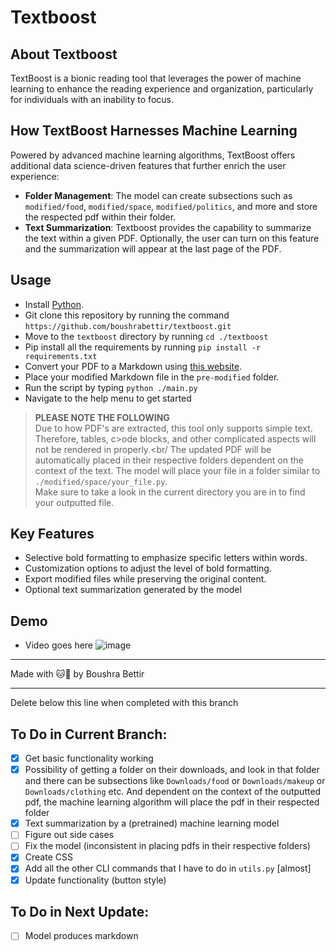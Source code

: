 # Textboost

## About Textboost

TextBoost is a bionic reading tool that leverages the power of machine learning to enhance the reading experience and organization, particularly for individuals with an inability to focus.

## How TextBoost Harnesses Machine Learning

Powered by advanced machine learning algorithms, TextBoost offers additional data science-driven features that further enrich the user experience:

- **Folder Management**: The model can create subsections such as `modified/food`, `modified/space`, `modified/politics`, and more and store the respected pdf within their folder.
- **Text Summarization**: Textboost provides the capability to summarize the text within a given PDF. Optionally, the user can turn on this feature and the summarization will appear at the last page of the PDF.

## Usage

- Install [Python](https://www.python.org/downloads/).
- Git clone this repository by running the command `https://github.com/boushrabettir/textboost.git`
- Move to the `textboost` directory by running `cd ./textboost`
- Pip install all the requirements by running `pip install -r requirements.txt`
- Convert your PDF to a Markdown using [this website](https://products.groupdocs.app/conversion/pdf-to-md).
- Place your modified Markdown file in the `pre-modified` folder.
- Run the script by typing `python ./main.py`
- Navigate to the help menu to get started

> **PLEASE NOTE THE FOLLOWING**<br/>
> Due to how PDF's are extracted, this tool only supports simple text. Therefore, tables, c>ode blocks, and other complicated aspects will not be rendered in properly.<br/
> The updated PDF will be automatically placed in their respective folders dependent on the context of the text. The model will place your file in a folder similar to `./modified/space/your_file.py`.<br/>
> Make sure to take a look in the current directory you are in to find your outputted file.

## Key Features

- Selective bold formatting to emphasize specific letters within words.
- Customization options to adjust the level of bold formatting.
- Export modified files while preserving the original content.
- Optional text summarization generated by the model

## Demo

- Video goes here
![image](https://github.com/boushrabettir/textboost/assets/116927138/524fe7e0-e6a9-4ca2-a585-4fb6f503073e)

---

Made with 🐱💛 by Boushra Bettir

---

Delete below this line when completed with this branch

## To Do in Current Branch:

- [x] Get basic functionality working
- [x] Possibility of getting a folder on their downloads, and look in that folder and there can be subsections like `Downloads/food` or `Downloads/makeup` or `Downloads/clothing` etc. And dependent on the context of the outputted pdf, the machine learning algorithm will place the pdf in their respected folder
- [x] Text summarization by a (pretrained) machine learning model
- [ ] Figure out side cases
- [ ] Fix the model (inconsistent in placing pdfs in their respective folders)
- [x] Create CSS
- [x] Add all the other CLI commands that I have to do in `utils.py` [almost]
- [x] Update functionality (button style)

## To Do in Next Update:

- [ ] Model produces markdown
